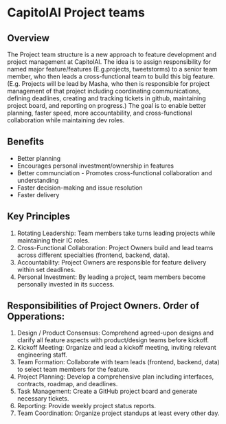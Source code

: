 # CapitolAI Project teams

## Overview

The Project team structure is a new approach to feature development and project management at CapitolAI. The idea is to assign responsibility for named major feature/features (E.g.projects, tweetstorms) to a senior team member, who then leads a cross-functional team to build this big feature. (E.g. Projects will be lead by Masha, who then is responsible for project management of that project including coordinating communications, defining deadlines, creating and tracking tickets in github, maintaining project board, and reporting on progress.) The goal is to enable better planning, faster speed, more accountability, and cross-functional collaboration while maintaining dev roles.

## Benefits

- Better planning
- Encourages personal investment/ownership in features
- Better communciation - Promotes cross-functional collaboration and understanding
- Faster decision-making and issue resolution
- Faster delivery

## Key Principles

1. Rotating Leadership: Team members take turns leading projects while maintaining their IC roles.
2. Cross-Functional Collaboration: Project Owners build and lead teams across different specialties (frontend, backend, data).
3. Accountability: Project Owners are responsible for feature delivery within set deadlines.
4. Personal Investment: By leading a project, team members become personally invested in its success.

## Responsibilities of Project Owners. Order of Opperations:

1. Design / Product Consensus: Comprehend agreed-upon designs and clarify all feature aspects with product/design teams before kickoff.
2. Kickoff Meeting: Organize and lead a kickoff meeting, inviting relevant engineering staff.
3. Team Formation: Collaborate with team leads (frontend, backend, data) to select team members for the feature.
4. Project Planning: Develop a comprehensive plan including interfaces, contracts, roadmap, and deadlines.
5. Task Management: Create a GitHub project board and generate necessary tickets.
6. Reporting: Provide weekly project status reports.
7. Team Coordination: Organize project standups at least every other day.



